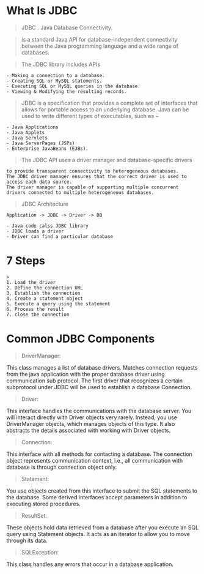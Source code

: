 # What Is JDBC


> JDBC . Java Database Connectivity.


> is a standard Java API for database-independent connectivity between the Java programming language and a wide range of databases.


> The JDBC library includes APIs  

    - Making a connection to a database.
    - Creating SQL or MySQL statements.
    - Executing SQL or MySQL queries in the database.
    - Viewing & Modifying the resulting records.
    
    
> JDBC is a specification that provides a complete set of interfaces that allows for portable access to an underlying database. 
Java can be used to write different types of executables, such as −
 
    - Java Applications
    - Java Applets
    - Java Servlets
    - Java ServerPages (JSPs)
    - Enterprise JavaBeans (EJBs).
 
 
> The JDBC API uses a driver manager and database-specific drivers 
    
    to provide transparent connectivity to heterogeneous databases.
    The JDBC driver manager ensures that the correct driver is used to access each data source. 
    The driver manager is capable of supporting multiple concurrent drivers connected to multiple heterogeneous databases.


> JDBC Architecture

    Application -> JDBC -> Driver -> DB

    - Java code calss JDBC library
    - JDBC loads a driver
    - Driver can find a particular database

# 7 Steps 
   
    >
    1. Load the driver
    2. Define the connection URL
    3. Establish the connection
    4. Create a statement object
    5. Execute a query using the statement
    6. Process the result
    7. close the connection
    
# Common JDBC Components
 
> DriverManager: 

This class manages a list of database drivers. 
Matches connection requests from the java application with the proper database driver using communication sub protocol. 
The first driver that recognizes a certain subprotocol under JDBC will be used to establish a database Connection.

> Driver: 

This interface handles the communications with the database server. You will interact directly with Driver objects very rarely. Instead, you use DriverManager objects, which manages objects of this type. It also abstracts the details associated with working with Driver objects.

> Connection: 

This interface with all methods for contacting a database. The connection object represents communication context, i.e., all communication with database is through connection object only.

> Statement: 

You use objects created from this interface to submit the SQL statements to the database. Some derived interfaces accept parameters in addition to executing stored procedures.

> ResultSet:

These objects hold data retrieved from a database after you execute an SQL query using Statement objects. It acts as an iterator to allow you to move through its data.

> SQLException: 

This class handles any errors that occur in a database application.



